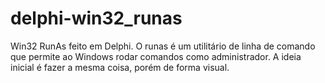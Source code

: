 # delphi-win32_runas
 Win32 RunAs feito em Delphi. O runas é um utilitário de linha de comando que permite ao Windows rodar comandos como administrador. A ideia inicial é fazer a mesma coisa, porém de forma visual.
